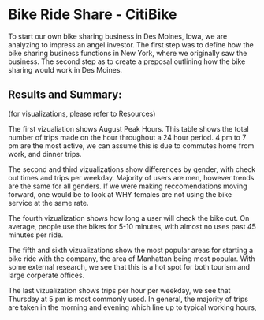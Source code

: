 # Bike Ride Share - CitiBike

To start our own bike sharing business in Des Moines, Iowa, we are analyzing to impress an angel investor. The first step was to define how the bike sharing business functions in New York, where we originally saw the business. The second step as to create a preposal outlining how the bike sharing would work in Des Moines.

## Results and Summary:
(for visualizations, please refer to Resources)

The first vizualiation shows August Peak Hours. This table shows the total number of trips made on the hour throughout a 24 hour period. 4 pm to 7 pm are the most active, we can assume this is due to commutes home from work, and dinner trips.

The second and third vizualizations show differences by gender, with check out times and trips per weekday. Majority of users are men, however trends are the same for all genders. If we were making reccomendations moving forward, one would be to look at WHY females are not using the bike service at the same rate.

The fourth vizualization shows how long a user will check the bike out. On average, people use the bikes for 5-10 minutes, with almost no uses past 45 minutes per ride.

The fifth and sixth vizualizations show the most popular areas for starting a bike ride with the company, the area of Manhattan being most popular. With some external research, we see that this is a hot spot for both tourism and large corperate offices.

The last vizualization shows trips per hour per weekday, we see that Thursday at 5 pm is most commonly used. In general, the majority of trips are taken in the morning and evening which line up to typical working hours,
